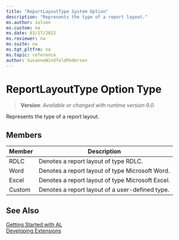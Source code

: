 ```yaml
---
title: "ReportLayoutType System Option"
description: "Represents the type of a report layout."
ms.author: solsen
ms.custom: na
ms.date: 03/17/2022
ms.reviewer: na
ms.suite: na
ms.tgt_pltfrm: na
ms.topic: reference
author: SusanneWindfeldPedersen
---
```

[//]: # (START>DO_NOT_EDIT)
[//]: # (IMPORTANT:Do not edit any of the content between here and the END>DO_NOT_EDIT.)
[//]: # (Any modifications should be made in the .xml files in the ModernDev repo.)
# ReportLayoutType Option Type
> **Version**: _Available or changed with runtime version 9.0._

Represents the type of a report layout.

## Members
|  Member  |  Description  |
|----------------|---------------|
|RDLC|Denotes a report layout of type RDLC.|
|Word|Denotes a report layout of type Microsoft Word.|
|Excel|Denotes a report layout of type Microsoft Excel.|
|Custom|Denotes a report layout of a user-defined type.|

[//]: # (IMPORTANT: END>DO_NOT_EDIT)
## See Also  
[Getting Started with AL](../../devenv-get-started.md)  
[Developing Extensions](../../devenv-dev-overview.md)  